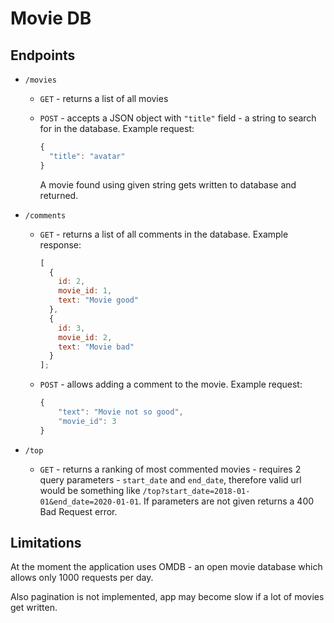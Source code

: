 # Movie DB

## Endpoints

- `/movies`

  - `GET` - returns a list of all movies
  - `POST` - accepts a JSON object with `"title"` field - a string to search for in the database.
    Example request:

    ```javascript
    {
      "title": "avatar"
    }
    ```

    A movie found using given string gets written to database and returned.

- `/comments`

  - `GET` - returns a list of all comments in the database. Example response:

    ```javascript
    [
      {
        id: 2,
        movie_id: 1,
        text: "Movie good"
      },
      {
        id: 3,
        movie_id: 2,
        text: "Movie bad"
      }
    ];
    ```

  - `POST` - allows adding a comment to the movie.
    Example request:

    ```javascript
    {
        "text": "Movie not so good",
        "movie_id": 3
    }
    ```

- `/top`

  - `GET` - returns a ranking of most commented movies - requires 2 query parameters - `start_date` and `end_date`, therefore valid url would be something like `/top?start_date=2018-01-01&end_date=2020-01-01`. If parameters are not given returns a 400 Bad Request error.

## Limitations

At the moment the application uses OMDB - an open movie database which allows only 1000 requests per day.

Also pagination is not implemented, app may become slow if a lot of movies get written.
